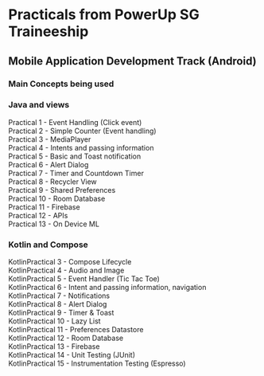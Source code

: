 # Practicals from PowerUp SG Traineeship 
## Mobile Application Development Track (Android)


### Main Concepts being used

### Java and views
Practical 1 - Event Handling (Click event) <br/>
Practical 2 - Simple Counter (Event handling) <br/>
Practical 3 - MediaPlayer <br/>
Practical 4 - Intents and passing information <br/>
Practical 5 - Basic and Toast notification <br/>
Practical 6 - Alert Dialog <br/>
Practical 7 - Timer and Countdown Timer <br/>
Practical 8 - Recycler View <br/>
Practical 9 - Shared Preferences<br/>
Practical 10 - Room Database<br/>
Practical 11 - Firebase<br/>
Practical 12 - APIs<br/>
Practical 13 - On Device ML<br/>

### Kotlin and Compose
KotlinPractical 3 - Compose Lifecycle<br/>
KotlinPractical 4 - Audio and Image<br/>
KotlinPractical 5 - Event Handler (Tic Tac Toe)<br/>
KotlinPractical 6 - Intent and passing information, navigation<br/>
KotlinPractical 7 - Notifications<br/>
KotlinPractical 8 - Alert Dialog<br/>
KotlinPractical 9 - Timer & Toast<br/>
KotlinPractical 10 - Lazy List<br/>
KotlinPractical 11 - Preferences Datastore<br/>
KotlinPractical 12 - Room Database<br/>
KotlinPractical 13 - Firebase<br/>
KotlinPractical 14 - Unit Testing (JUnit)<br/>
KotlinPractical 15 - Instrumentation Testing (Espresso)<br/>
